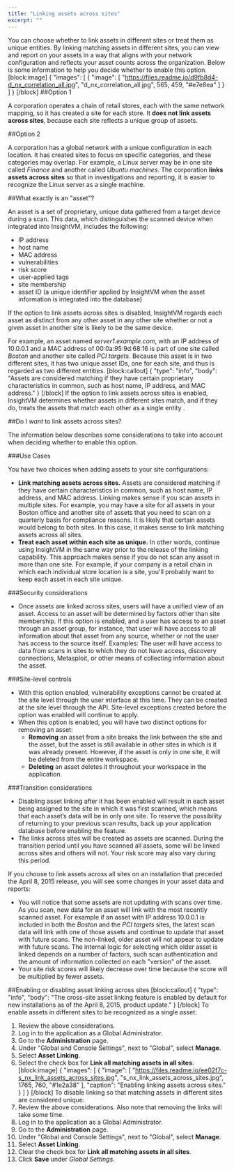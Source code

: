 ```yaml
---
title: "Linking assets across sites"
excerpt: ""
---
```

You can choose whether to link assets in different sites or treat them as unique entities. By linking matching assets in different sites, you can view and report on your assets in a way that aligns with your network configuration and reflects your asset counts across the organization. Below is some information to help you decide whether to enable this option.
[block:image]
{
  "images": [
    {
      "image": [
        "https://files.readme.io/d9fb8d4-d_nx_correlation_all.jpg",
        "d_nx_correlation_all.jpg",
        565,
        459,
        "#e7e8ea"
      ]
    }
  ]
}
[/block]
##Option 1

A corporation operates a chain of retail stores, each with the same network mapping, so it has created a site for each store. It **does not link assets across sites**, because each site reflects a unique group of assets.

##Option 2

A corporation has a global network with a unique configuration in each location. It has created sites to focus on specific categories, and these categories may overlap. For example, a Linux server may be in one site called _Finance_ and another called _Ubuntu machines_. The corporation **links assets across sites** so that in investigations and reporting, it is easier to recognize the Linux server as a single machine.

##What exactly is an "asset"?

An asset is a set of proprietary, unique data gathered from a target device during a scan. This data, which distinguishes the scanned device when integrated into InsightVM, includes the following:
* IP address
* host name
* MAC address
* vulnerabilities
* risk score
* user-applied tags
* site membership
* asset ID (a unique identifier applied by InsightVM when the asset information is integrated into the database)

If the option to link assets across sites is disabled, InsightVM regards each asset as distinct from any other asset in any other site whether or not a given asset in another site is likely to be the same device.

For example, an asset named _server1.example.com_, with an IP address of 10.0.0.1 and a MAC address of 00:0a:95:9d:68:16 is part of one site called _Boston_ and another site called _PCI targets_. Because this asset is in two different sites, it has two unique asset IDs, one for each site, and thus is regarded as two different entities.
[block:callout]
{
  "type": "info",
  "body": "Assets are considered matching if they have certain proprietary characteristics in common, such as host name, IP address, and MAC address."
}
[/block]
If the option to link assets across sites is enabled, InsightVM determines whether assets in different sites match, and if they do, treats the assets that match each other as a single entity .

##Do I _want_ to link assets across sites?

The information below describes some considerations to take into account when deciding whether to enable this option.

###Use Cases

You have two choices when adding assets to your site configurations:
* **Link matching assets across sites.** Assets are considered matching if they have certain characteristics in common, such as host name, IP address, and MAC address. Linking makes sense if you scan assets in multiple sites. For example, you may have a site for all assets in your Boston office and another site of assets that you need to scan on a quarterly basis for compliance reasons. It is likely that certain assets would belong to both sites. In this case, it makes sense to link matching assets across all sites.
* **Treat each asset within each site as unique.** In other words, continue using InsightVM in the same way prior to the release of the linking capability. This approach makes sense if you do not scan any asset in more than one site. For example, if your company is a retail chain in which each individual store location is a site, you'll probably want to keep each asset in each site unique.

###Security considerations

* Once assets are linked across sites, users will have a unified view of an asset. Access to an asset will be determined by factors other than site membership. If this option is enabled, and a user has access to an asset through an asset group, for instance, that user will have access to all information about that asset from any source, whether or not the user has access to the source itself. Examples: The user will have access to data from scans in sites to which they do not have access, discovery connections, Metasploit, or other means of collecting information about the asset.

###Site-level controls

* With this option enabled, vulnerability exceptions cannot be created at the site level through the user interface at this time. They can be created at the site level through the API. Site-level exceptions created before the option was enabled will continue to apply.
* When this option is enabled, you will have two distinct options for removing an asset:
   * **Removing** an asset from a site breaks the link between the site and the asset, but the asset is still available in other sites in which is it was already present. However, if the asset is only in one site, it will be deleted from the entire workspace.
   * **Deleting** an asset deletes it throughout your workspace in the application.

###Transition considerations

* Disabling asset linking after it has been enabled will result in each asset being assigned to the site in which it was first scanned, which means that each asset’s data will be in only one site. To reserve the possibility of returning to your previous scan results, back up your application database before enabling the feature.
* The links across sites will be created as assets are scanned. During the transition period until you have scanned all assets, some will be linked across sites and others will not. Your risk score may also vary during this period.

If you choose to link assets across all sites on an installation that preceded the April 8, 2015 release, you will see some changes in your asset data and reports:
* You will notice that some assets are not updating with scans over time. As you scan, new data for an asset will link with the most recently scanned asset. For example if an asset with IP address 10.0.0.1 is included in both the _Boston_ and the _PCI targets_ sites, the latest scan data will link with one of those assets and continue to update that asset with future scans. The non-linked, older asset will not appear to update with future scans. The internal logic for selecting which older asset is linked depends on a number of factors, such scan authentication and the amount of information collected on each "version" of the asset.
* Your site risk scores will likely decrease over time because the score will be multiplied by fewer assets.

##Enabling or disabling asset linking across sites
[block:callout]
{
  "type": "info",
  "body": "The cross-site asset linking feature is enabled by default for new installations as of the April 8, 2015, product update."
}
[/block]
To enable assets in different sites to be recognized as a single asset:
1. Review the above considerations.
2. Log in to the application as a Global Administrator.
3. Go to the **Administration** page.
4. Under "Global and Console Settings", next to "Global", select **Manage**.
5. Select **Asset Linking**.
6. Select the check box for **Link all matching assets in all sites**.
[block:image]
{
  "images": [
    {
      "image": [
        "https://files.readme.io/ee02f7c-s_nx_link_assets_across_sites.jpg",
        "s_nx_link_assets_across_sites.jpg",
        1765,
        760,
        "#1e2a38"
      ],
      "caption": "Enabling linking assets across sites."
    }
  ]
}
[/block]
To disable linking so that matching assets in different sites are considered unique:
1. Review the above considerations. Also note that removing the links will take some time.
2. Log in to the application as a Global Administrator.
3. Go to the **Administration** page.
4. Under "Global and Console Settings", next to "Global", select **Manage**.
5. Select **Asset Linking**.
6. Clear the check box for **Link all matching assets in all sites**.
7. Click **Save** under _Global Settings_.